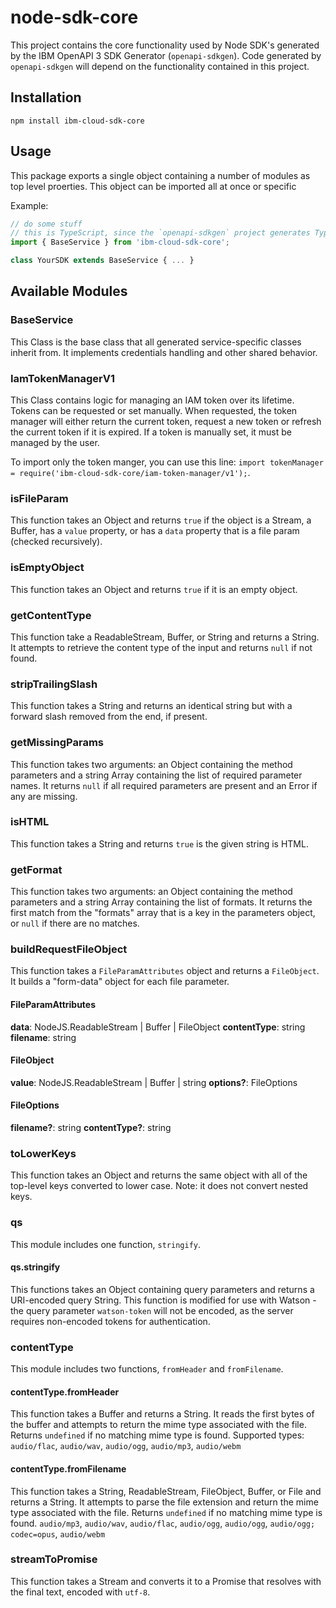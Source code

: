 # node-sdk-core
This project contains the core functionality used by Node SDK's generated by the IBM OpenAPI 3 SDK Generator (`openapi-sdkgen`).
Code generated by `openapi-sdkgen` will depend on the functionality contained in this project.

## Installation
`npm install ibm-cloud-sdk-core`

## Usage
This package exports a single object containing a number of modules as top level proerties. This object can be imported all at once or specific 

Example:
```js
// do some stuff
// this is TypeScript, since the `openapi-sdkgen` project generates TypeScript
import { BaseService } from 'ibm-cloud-sdk-core';

class YourSDK extends BaseService { ... }
```

## Available Modules
### BaseService
This Class is the base class that all generated service-specific classes inherit from. It implements credentials handling and other shared behavior.

### IamTokenManagerV1
This Class contains logic for managing an IAM token over its lifetime. Tokens can be requested or set manually. When requested, the token manager will either return the current token, request a new token or refresh the current token if it is expired. If a token is manually set, it must be managed by the user.

To import only the token manger, you can use this line: `import tokenManager = require('ibm-cloud-sdk-core/iam-token-manager/v1');`.

### isFileParam
This function takes an Object and returns `true` if the object is a Stream, a Buffer, has a `value` property, or has a `data` property that is a file param (checked recursively).

### isEmptyObject
This function takes an Object and returns `true` if it is an empty object.

### getContentType
This function take a ReadableStream, Buffer, or String and returns a String. It attempts to retrieve the content type of the input and returns `null` if not found.

### stripTrailingSlash
This function takes a String and returns an identical string but with a forward slash removed from the end, if present.

### getMissingParams
This function takes two arguments: an Object containing the method parameters and a string Array containing the list of required parameter names. It returns `null` if all required parameters are present and an Error if any are missing.

### isHTML
This function takes a String and returns `true` is the given string is HTML.

### getFormat
This function takes two arguments: an Object containing the method parameters and a string Array containing the list of formats. It returns the first match from the "formats" array that is a key in the parameters object, or `null` if there are no matches.

### buildRequestFileObject
This function takes a `FileParamAttributes` object and returns a `FileObject`. It builds a "form-data" object for each file parameter.

#### FileParamAttributes
**data**: NodeJS.ReadableStream | Buffer | FileObject
**contentType**: string
**filename**: string

#### FileObject
**value**: NodeJS.ReadableStream | Buffer | string
**options?**: FileOptions

#### FileOptions
**filename?**: string
**contentType?**: string

### toLowerKeys
This function takes an Object and returns the same object with all of the top-level keys converted to lower case. Note: it does not convert nested keys.

### qs
This module includes one function, `stringify`.

#### qs.stringify
This functions takes an Object containing query parameters and returns a URI-encoded query String. This function is modified for use with Watson - the query parameter `watson-token` will not be encoded, as the server requires non-encoded tokens for authentication.

### contentType
This module includes two functions, `fromHeader` and `fromFilename`.

#### contentType.fromHeader
This function takes a Buffer and returns a String. It reads the first bytes of the buffer and attempts to return the mime type associated with the file. Returns `undefined` if no matching mime type is found. Supported types: `audio/flac`, `audio/wav`, `audio/ogg`, `audio/mp3`, `audio/webm`

#### contentType.fromFilename
This function takes a String, ReadableStream, FileObject, Buffer, or File and returns a String. It attempts to parse the file extension and return the mime type associated with the file. Returns `undefined` if no matching mime type is found. 
`audio/mp3`, `audio/wav`, `audio/flac`, `audio/ogg`, `audio/ogg`, `audio/ogg; codec=opus`, `audio/webm`

### streamToPromise
This function takes a Stream and converts it to a Promise that resolves with the final text, encoded with `utf-8`.
